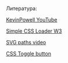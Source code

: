 


Литература: <br>

[KevinPowell YouTube](https://www.youtube.com/watch?v=MXWP56LUI3g&t=1252s&ab_channel=KevinPowell)

[Simple CSS Loader W3](https://www.w3schools.com/howto/howto_css_loader.asp#:~:text=The%20border%2Dradius%20property%20transforms,%22%20(see%20example%20below).)

[SVG paths video](https://www.youtube.com/watch?v=ULomsOSk4JA&ab_channel=HunorM%C3%A1rtonBorb%C3%A9ly)

[CSS Toggle button](https://www.youtube.com/watch?v=N8BZvfRD_eU&ab_channel=WebDevSimplified) 